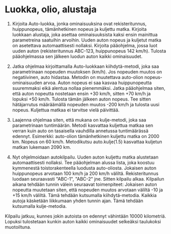 # Luokka, olio, alustaja

1. Kirjoita Auto-luokka, jonka ominaisuuksina ovat rekisteritunnus, huippunopeus, tämänhetkinen nopeus ja kuljettu matka. Kirjoita luokkaan alustaja, joka asettaa ominaisuuksista kaksi ensin mainittua parametreina saatuihin arvoihin. Uuden auton nopeus ja kuljetut matka on asetettava automaattisesti nollaksi. Kirjoita pääohjelma, jossa luot uuden auton (rekisteritunnus ABC-123, huippunopeus 142 km/h). Tulosta pääohjelmassa sen jälkeen luodun auton kaikki ominaisuudet.

1. Jatka ohjelmaa kirjoittamalla Auto-luokkaan kiihdytä-metodi, joka saa parametrinaan nopeuden muutoksen (km/h). Jos nopeuden muutos on negatiivinen, auto hidastaa. Metodin on muutettava auto-olion nopeus-ominaisuuden arvoa. Auton nopeus ei saa kasvaa huippunopeutta suuremmaksi eikä alentua nollaa pienemmäksi. Jatka pääohjelmaa siten, että auton nopeutta nostetaan ensin +30 km/h, sitten +70 km/h ja lopuksi +50 km/h. Tulosta tämän jälkeen auton nopeus. Tee sitten hätäjarrutus määräämällä nopeuden muutos -200 km/h ja tulosta uusi nopeus. Kuljettua matkaa ei tarvitse vielä päivittää.

1. Laajenna ohjelmaa siten, että mukana on kulje-metodi, joka saa parametrinaan tuntimäärän. Metodi kasvattaa kuljettua matkaa sen verran kuin auto on tasaisella vauhdilla annetussa tuntimäärässä edennyt. Esimerkki: auto-olion tämänhetkinen kuljettu matka on 2000 km. Nopeus on 60 km/h. Metodikutsu auto.kulje(1.5) kasvattaa kuljetun matkan lukemaan 2090 km.

1. Nyt ohjelmoidaan autokilpailu. Uuden auton kuljettu matka alustetaan automaattisesti nollaksi. Tee pääohjelman alussa lista, joka koostuu kymmenestä toistorakenteella luodusta auto-oliosta. Jokaisen auton huippunopeus arvotaan 100 km/h ja 200 km/h väliltä. Rekisteritunnus luodaan seuraavasti "ABC-1", "ABC-2" jne. Sitten kilpailu alkaa. Kilpailun aikana tehdään tunnin välein seuraavat toimenpiteet:
Jokaisen auton nopeutta muutetaan siten, että nopeuden muutos arvotaan väliltä -10 ja +15 km/h väliltä. Tämä tehdään kutsumalla kiihdytä-metodia.
Kaikkia autoja käsketään liikkumaan yhden tunnin ajan. Tämä tehdään kutsumalla kulje-metodia.

Kilpailu jatkuu, kunnes jokin autoista on edennyt vähintään 10000 kilometriä. Lopuksi tulostetaan kunkin auton kaikki ominaisuudet selkeäksi taulukoksi muotoiltuna.
